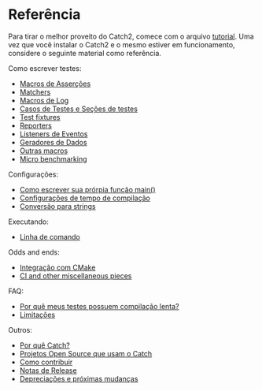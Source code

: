 <a id="top"></a>
# Referência

Para tirar o melhor proveito do Catch2, comece com o arquivo [tutorial](tutorial.md#top).
Uma vez que você instalar o Catch2 e o mesmo estiver em funcionamento, considere o seguinte material como referência.

Como escrever testes:
* [Macros de Asserções](assertions.md#top)
* [Matchers](matchers.md#top)
* [Macros de Log](logging.md#top)
* [Casos de Testes e Seções de testes](test-cases-and-sections.md#top)
* [Test fixtures](test-fixtures.md#top)
* [Reporters](reporters.md#top)
* [Listeners de Eventos](event-listeners.md#top)
* [Geradores de Dados](generators.md#top)
* [Outras macros](other-macros.md#top)
* [Micro benchmarking](benchmarks.md#top)

Configurações:
* [Como escrever sua prórpia função main()](own-main.md#top)
* [Configurações de tempo de compilação](configuration.md#top)
* [Conversão para strings](tostring.md#top)

Executando:
* [Linha de comando](command-line.md#top)

Odds and ends:
* [Integração com CMake](cmake-integration.md#top)
* [CI and other miscellaneous pieces](ci-and-misc.md#top)

FAQ:
* [Por quê meus testes possuem compilação lenta?](slow-compiles.md#top)
* [Limitações](limitations.md#top)
 
Outros:
* [Por quê Catch?](por-que-catch.md#top)
* [Projetos Open Source que usam o Catch](opensource-users.md#top)
* [Como contribuir](contributing.md#top)
* [Notas de Release](release-notes.md#top)
* [Depreciações e próximas mudanças](deprecations.md#top)
